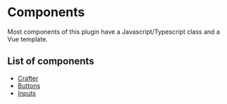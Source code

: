 # Components

Most components of this plugin have a Javascript/Typescript class and a Vue template.

## List of components
- [Crafter](./TemplateBoard/Crafter.README.md)
- [Buttons](./Button/Button.README.md)
- [Inputs](./Input/Input.README.md)
